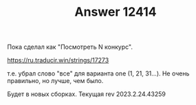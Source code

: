 ﻿---
title: "Answer 12414"
se.owner.user_id: 176217
se.owner.display_name: "αλεχολυτ"
se.owner.link: "https://ru.meta.stackoverflow.com/users/176217/%ce%b1%ce%bb%ce%b5%cf%87%ce%bf%ce%bb%cf%85%cf%84"
se.answer_id: 12414
se.question_id: 12393
se.post_type: answer
se.is_accepted: False
---
<p>Пока сделал как &quot;Посмотреть N конкурс&quot;.</p>
<p><a href="https://ru.traducir.win/strings/17273" rel="nofollow noreferrer">https://ru.traducir.win/strings/17273</a></p>
<p>т.е. убрал слово &quot;все&quot; для варианта one (1, 21, 31...). Не очень правильно, но лучше, чем было.</p>
<p>Будет в новых сборках. Текущая rev 2023.2.24.43259</p>
